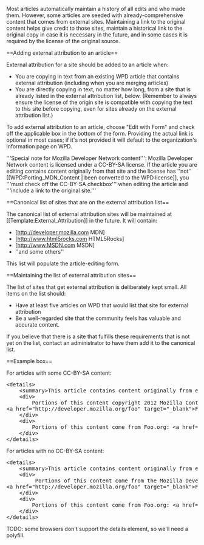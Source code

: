 Most articles automatically maintain a history of all edits and who made them. However, some articles are seeded with already-comprehensive content that comes from external sites. Maintaining a link to the original content helps give credit to those sites, maintain a historical link to the original copy in case it is necessary in the future, and in some cases it is required by the license of the original source.

==Adding external attribution to an article==

External attribution for a site should be added to an article when:

* You are copying in text from an existing WPD article that contains external attribution (including when you are merging articles)
* You are directly copying in text, no matter how long, from a site that is already listed in the external attribution list, below. (Remember to always ensure the license of the origin site is compatible with copying the text to this site before copying, even for sites already on the external attribution list.)

To add external attribution to an article, choose "Edit with Form" and check off the applicable box in the bottom of the form. Providing the actual link is optional in most cases; if it's not provided it will default to the organization's information page on WPD.

'''Special note for Mozilla Developer Network content''': Mozilla Developer Network content is licensed under a CC-BY-SA license. If the article you are editing contains content originally from that site and the license has ''not'' [[WPD:Porting_MDN_Content | been converted to the WPD license]], you '''must check off the CC-BY-SA checkbox''' when editing the article and '''include a link to the original site.'''


==Canonical list of sites that are on the external attribution list==

The canonical list of external attribution sites will be maintained at [[Template:External_Attribution]] in the future. It will contain:
* [http://developer.mozilla.com MDN]
* [http://www.html5rocks.com HTML5Rocks]
* [http://www.MSDN.com MSDN]
* ''and some others''

This list will populate the article-editing form.

==Maintaining the list of external attribution sites==

The list of sites that get external attribution is deliberately kept small. All items on the list should:
* Have at least five articles on WPD that would list that site for external attribution
* Be a well-regarded site that the community feels has valuable and accurate content.

If you believe that there is a site that fulfills these requirements that is not yet on the list, contact an administrator to have them add it to the canonical list.

==Example box==

For articles with some CC-BY-SA content:

<pre>
&lt;details&gt;
	&lt;summary&gt;This article contains content originally from external sources, including ones licensed under the CC-BY-SA license.&lt;/summary&gt;
	&lt;div&gt;
		Portions of this content copyright 2012 Mozilla Contributors. This article contains work licensed under the Creative Commons Attribution-Sharealike License v2.5 or later. The original work is available at Mozilla Developer Network:
&lt;a href="http://developer.mozilla.org/foo" target="_blank"&gt;Foo&lt;/a&gt;
	&lt;/div&gt;
	&lt;div&gt;
		Portions of this content come from Foo.org: &lt;a href="http://foo.org/baz" target="_blank"&gt;Baz&lt;/a&gt;
	&lt;/div&gt;
&lt;/details&gt;
</pre>

For articles with no CC-BY-SA content:

<pre>
&lt;details&gt;
	&lt;summary&gt;This article contains content originally from external sources.&lt;/summary&gt;
	&lt;div&gt;
		 Portions of this content come from the Mozilla Developer Network:
&lt;a href="http://developer.mozilla.org/foo" target="_blank"&gt;Foo&lt;/a&gt;
	&lt;/div&gt;
	&lt;div&gt;
		Portions of this content come from Foo.org: &lt;a href="http://foo.org/baz" target="_blank"&gt;Baz&lt;/a&gt;
	&lt;/div&gt;
&lt;/details&gt;
</pre>

TODO: some browsers don't support the details element, so we'll need a polyfill.